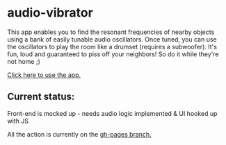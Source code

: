 # audio-vibrator
This app enables you to find the resonant frequencies of nearby objects using a bank of easily tunable audio oscillators. Once tuned, you can use the oscillators to play the room like a drumset (requires a subwoofer). It's fun, loud and guaranteed to piss off your neighbors! So do it while they're not home ;)

[Click here to use the app.](https://jfrench206.github.io/audio-vibrator/)

## Current status:
Front-end is mocked up - needs audio logic implemented & UI hooked up with JS

All the action is currently on the [gh-pages branch.](../../tree/gh-pages)
